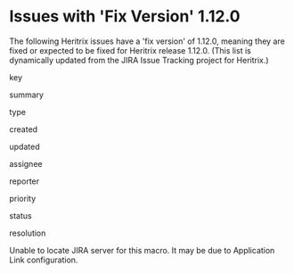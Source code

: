 # Issues with 'Fix Version' 1.12.0

The following Heritrix issues have a 'fix version' of 1.12.0, meaning
they are fixed or expected to be fixed for Heritrix release 1.12.0.
(This list is dynamically updated from the JIRA Issue Tracking project
for Heritrix.)

key

summary

type

created

updated

assignee

reporter

priority

status

resolution

Unable to locate JIRA server for this macro. It may be due to
Application Link configuration.
